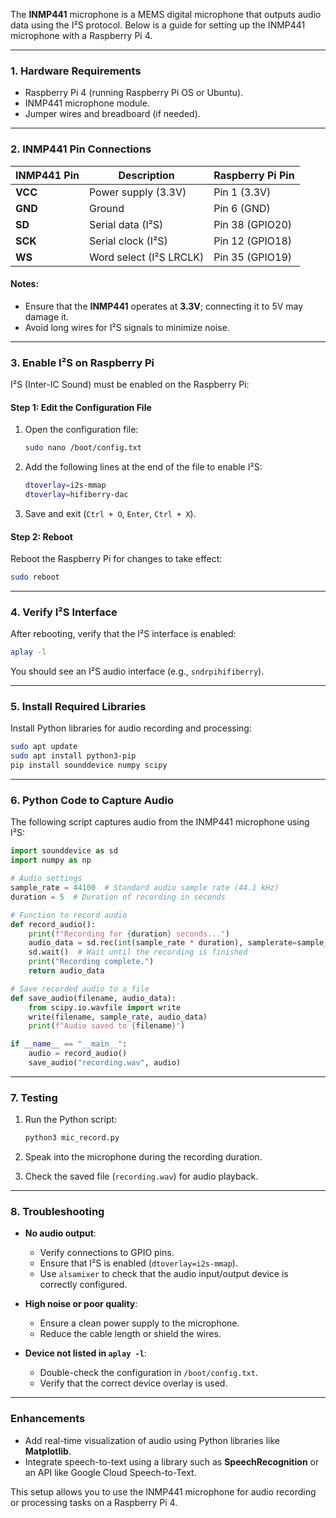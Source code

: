 The **INMP441** microphone is a MEMS digital microphone that outputs audio data using the I²S protocol. Below is a guide for setting up the INMP441 microphone with a Raspberry Pi 4.

---

### **1. Hardware Requirements**

- Raspberry Pi 4 (running Raspberry Pi OS or Ubuntu).
- INMP441 microphone module.
- Jumper wires and breadboard (if needed).

---

### **2. INMP441 Pin Connections**

|INMP441 Pin|Description|Raspberry Pi Pin|
|---|---|---|
|**VCC**|Power supply (3.3V)|Pin 1 (3.3V)|
|**GND**|Ground|Pin 6 (GND)|
|**SD**|Serial data (I²S)|Pin 38 (GPIO20)|
|**SCK**|Serial clock (I²S)|Pin 12 (GPIO18)|
|**WS**|Word select (I²S LRCLK)|Pin 35 (GPIO19)|

#### Notes:

- Ensure that the **INMP441** operates at **3.3V**; connecting it to 5V may damage it.
- Avoid long wires for I²S signals to minimize noise.

---

### **3. Enable I²S on Raspberry Pi**

I²S (Inter-IC Sound) must be enabled on the Raspberry Pi:

#### **Step 1: Edit the Configuration File**

1. Open the configuration file:
    
    ```bash
    sudo nano /boot/config.txt
    ```
    
2. Add the following lines at the end of the file to enable I²S:
    
    ```bash
    dtoverlay=i2s-mmap
    dtoverlay=hifiberry-dac
    ```
    
3. Save and exit (`Ctrl + O`, `Enter`, `Ctrl + X`).

#### **Step 2: Reboot**

Reboot the Raspberry Pi for changes to take effect:

```bash
sudo reboot
```

---

### **4. Verify I²S Interface**

After rebooting, verify that the I²S interface is enabled:

```bash
aplay -l
```

You should see an I²S audio interface (e.g., `sndrpihifiberry`).

---

### **5. Install Required Libraries**

Install Python libraries for audio recording and processing:

```bash
sudo apt update
sudo apt install python3-pip
pip install sounddevice numpy scipy
```

---

### **6. Python Code to Capture Audio**

The following script captures audio from the INMP441 microphone using I²S:

```python
import sounddevice as sd
import numpy as np

# Audio settings
sample_rate = 44100  # Standard audio sample rate (44.1 kHz)
duration = 5  # Duration of recording in seconds

# Function to record audio
def record_audio():
    print(f"Recording for {duration} seconds...")
    audio_data = sd.rec(int(sample_rate * duration), samplerate=sample_rate, channels=1, dtype='int16')
    sd.wait()  # Wait until the recording is finished
    print("Recording complete.")
    return audio_data

# Save recorded audio to a file
def save_audio(filename, audio_data):
    from scipy.io.wavfile import write
    write(filename, sample_rate, audio_data)
    print(f"Audio saved to {filename}")

if __name__ == "__main__":
    audio = record_audio()
    save_audio("recording.wav", audio)
```

---

### **7. Testing**

1. Run the Python script:
    
    ```bash
    python3 mic_record.py
    ```
    
2. Speak into the microphone during the recording duration.
3. Check the saved file (`recording.wav`) for audio playback.

---

### **8. Troubleshooting**

- **No audio output**:
    
    - Verify connections to GPIO pins.
    - Ensure that I²S is enabled (`dtoverlay=i2s-mmap`).
    - Use `alsamixer` to check that the audio input/output device is correctly configured.
- **High noise or poor quality**:
    
    - Ensure a clean power supply to the microphone.
    - Reduce the cable length or shield the wires.
- **Device not listed in `aplay -l`**:
    
    - Double-check the configuration in `/boot/config.txt`.
    - Verify that the correct device overlay is used.

---

### **Enhancements**

- Add real-time visualization of audio using Python libraries like **Matplotlib**.
- Integrate speech-to-text using a library such as **SpeechRecognition** or an API like Google Cloud Speech-to-Text.

This setup allows you to use the INMP441 microphone for audio recording or processing tasks on a Raspberry Pi 4.